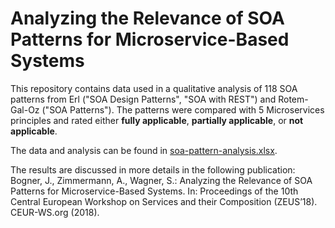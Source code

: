 # Analyzing the Relevance of SOA Patterns for Microservice-Based Systems

This repository contains data used in a qualitative analysis of 118 SOA patterns from Erl ("SOA Design Patterns", "SOA with REST") and Rotem-Gal-Oz ("SOA Patterns"). The patterns were compared with 5 Microservices principles and rated either **fully applicable**, **partially applicable**, or **not applicable**.

The data and analysis can be found in [soa-pattern-analysis.xlsx](soa-pattern-analysis.xlsx).

The results are discussed in more details in the following publication:
Bogner, J., Zimmermann, A., Wagner, S.: Analyzing the Relevance of SOA Patterns for Microservice-Based Systems. In: Proceedings of the 10th Central European Workshop on Services and their Composition (ZEUS’18). CEUR-WS.org (2018).